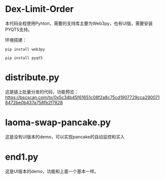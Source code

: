 # Dex-Limit-Order

本代码全程使用Pyhton，需要的支持库主要为Web3py，也有UI版，需要安装PYQT5支持。

环境搭建：
```
pip install web3py

pip install pyqt5
```
# distribute.py
这是链上批量分发的代码，功能预览：
https://bscscan.com/tx/0x5c34b45f61651c08f2a8c75cd1907729cca2900718472be0b437a758fb2f7828

# laoma-swap-pancake.py
这是没有UI版本的demo，可以实现pancake的自动监控和买入

# end1.py
这是UI版本的demo，功能和上面一个基本一样。

